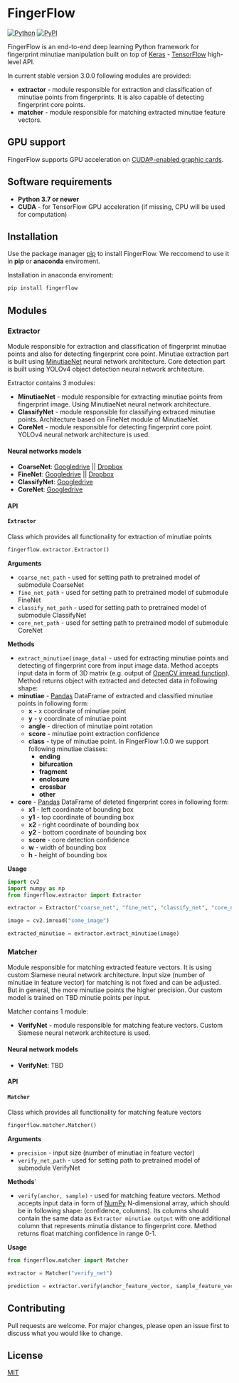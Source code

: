 # FingerFlow

[![Python](https://img.shields.io/pypi/pyversions/fingerflow.svg?style=plastic)](https://badge.fury.io/py/fingerflow)
[![PyPI](https://badge.fury.io/py/fingerflow.svg)](https://badge.fury.io/py/fingerflow)

FingerFlow is an end-to-end deep learning Python framework for fingerprint minutiae manipulation built on top of [Keras](https://keras.io/) - [TensorFlow](https://www.tensorflow.org/) high-level API.

In current stable version 3.0.0 following modules are provided:

- **extractor** - module responsible for extraction and classification of minutiae points from fingerprints. It is also capable of detecting fingerprint core points.
- **matcher** - module responsible for matching extracted minutiae feature vectors.

## GPU support

FingerFlow supports GPU acceleration on [CUDA®-enabled graphic cards](https://developer.nvidia.com/cuda-gpus).

## Software requirements

- **Python 3.7 or newer**
- **CUDA** - for TensorFlow GPU acceleration (if missing, CPU will be used for computation)

## Installation

Use the package manager [pip](https://pip.pypa.io/en/stable/) to install FingerFlow. We reccomend to use it in **pip** or **anaconda** enviroment.

Installation in anaconda enviroment:

```bash
pip install fingerflow
```

## Modules

### Extractor

Module responsible for extraction and classification of fingerprint minutiae points and also for detecting fingerprint core point.
Minutiae extraction part is built using [MinutiaeNet](https://github.com/luannd/MinutiaeNet) neural network architecture.
Core detection part is built using YOLOv4 object detection neural network architecture.

Extractor contains 3 modules:

- **MinutiaeNet** - module responsible for extracting minutiae points from fingerprint image. Using MinutiaeNet neural network architecture.
- **ClassifyNet** - module responsible for classifying extraced minutiae points. Architecture based on FineNet module of MinutiaeNet.
- **CoreNet** - module responsible for detecting fingerprint core point. YOLOv4 neural network architecture is used.

#### Neural networks models

- **CoarseNet**: [Googledrive](https://drive.google.com/file/d/1alvw_kAyY4sxdzAkGABQR7waux-rgJKm/view?usp=sharing) || [Dropbox](https://www.dropbox.com/s/gppil4wybdjcihy/CoarseNet.h5?dl=0)
- **FineNet**: [Googledrive](https://drive.google.com/file/d/1wdGZKNNDAyN-fajjVKJoiyDtXAvl-4zq/view?usp=sharing) || [Dropbox](https://www.dropbox.com/s/k7q2vs9255jf2dh/FineNet.h5?dl=0)
- **ClassifyNet**: [Googledrive](https://drive.google.com/file/d/1dfQDW8yxjmFPVu0Ddui2voxdngOrU3rc/view?usp=sharing)
- **CoreNet**: [Googledrive](https://drive.google.com/file/d/1C4cQLhydj0FcNLC7hs_aTxcHmTnnoXMl/view?usp=sharing)

#### API

#### `Extractor`

Class which provides all functionality for extraction of minutiae points

```python
fingerflow.extractor.Extractor()
```

**Arguments**

- `coarse_net_path` - used for setting path to pretrained model of submodule CoarseNet
- `fine_net_path` - used for setting path to pretrained model of submodule FineNet
- `classify_net_path` - used for setting path to pretrained model of submodule ClassifyNet
- `core_net_path` - used for setting path to pretrained model of submodule CoreNet

**Methods**

- `extract_minutiae(image_data)` - used for extracting minutiae points and detecting of fingerprint core from input image data.
  Method accepts input data in form of 3D matrix (e.g. output of [OpenCV imread function](https://docs.opencv.org/3.4/d4/da8/group__imgcodecs.html#ga288b8b3da0892bd651fce07b3bbd3a56)).
  Method returns object with extracted and detected data in following shape:
- **minutiae** - [Pandas](https://pandas.pydata.org/) DataFrame of extracted and classified minutiae points in following form:
  - **x** - x coordinate of minutiae point
  - **y** - y coordinate of minutiae point
  - **angle** - direction of minutiae point rotation
  - **score** - minutiae point extraction confidence
  - **class** - type of minutiae point. In FingerFlow 1.0.0 we support following minutiae classes:
    - **ending**
    - **bifurcation**
    - **fragment**
    - **enclosure**
    - **crossbar**
    - **other**
- **core** - [Pandas](https://pandas.pydata.org/) DataFrame of deteted fingerprint cores in following form:
  - **x1** - left coordinate of bounding box
  - **y1** - top coordinate of bounding box
  - **x2** - right coordinate of bounding box
  - **y2** - bottom coordinate of bounding box
  - **score** - core detection confidence
  - **w** - width of bounding box
  - **h** - height of bounding box

**Usage**

```python
import cv2
import numpy as np
from fingerflow.extractor import Extractor

extractor = Extractor("coarse_net", "fine_net", "classify_net", "core_net")

image = cv2.imread("some_image")

extracted_minutiae = extractor.extract_minutiae(image)
```

### Matcher

Module responsible for matching extracted feature vectors. It is using custom Siamese neural network architecture.
Input size (number of minutiae in feature vector) for matching is not fixed and can be adjusted.
But in general, the more minutiae points the higher precision. Our custom model is trained on TBD minutie points per input.

Matcher contains 1 module:

- **VerifyNet** - module responsible for matching feature vectors. Custom Siamese neural network architecture is used.

#### Neural network models

- **VerifyNet**: TBD

#### API

#### `Matcher`

Class which provides all functionality for matching feature vectors

```python
fingerflow.matcher.Matcher()
```

**Arguments**

- `precision` - input size (number of minutiae in feature vector)
- `verify_net_path` - used for setting path to pretrained model of submodule VerifyNet

**Methods**`

- `verify(anchor, sample)` - used for matching feature vectors.
  Method accepts input data in form of [NumPy](https://numpy.org/) N-dimensional array, which should be in following shape: (confidence, columns).
  Its columns should contain the same data as `Extractor minutiae output` with one additional column that represents minutia distance to fingerprint core.
  Method returns float matching confidence in range 0-1.

**Usage**

```python
from fingerflow.matcher import Matcher

extractor = Matcher("verify_net")

prediction = extractor.verify(anchor_feature_vector, sample_feature_vector)
```

## Contributing

Pull requests are welcome. For major changes, please open an issue first to discuss what you would like to change.

## License

[MIT](https://choosealicense.com/licenses/mit/)
